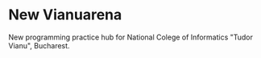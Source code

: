# New Vianuarena

New programming practice hub for National Colege of Informatics "Tudor Vianu", Bucharest.

